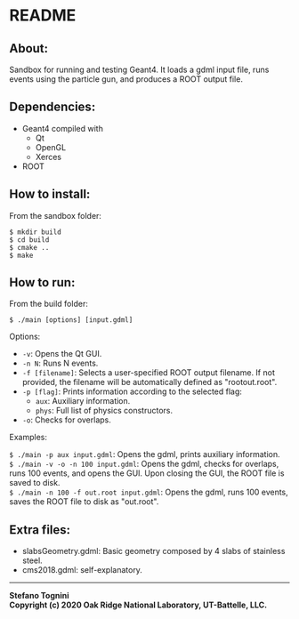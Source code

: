 
README
======


About:
------

Sandbox for running and testing Geant4. It loads a gdml input file, runs events
using the particle gun, and produces a ROOT output file.


Dependencies:
-------------

* Geant4 compiled with
  * Qt
  * OpenGL
  * Xerces
* ROOT


How to install:
---------------

From the sandbox folder:

```
$ mkdir build  
$ cd build  
$ cmake ..  
$ make
```


How to run:
-----------

From the build folder:

```
$ ./main [options] [input.gdml]
```

Options:

* `-v`: Opens the Qt GUI.
* `-n N`: Runs N events.  
* `-f [filename]`: Selects a user-specified ROOT output filename. If not provided, the filename will be automatically defined as "rootout.root".   
* `-p [flag]`: Prints information according to the selected flag:   
  * `aux`: Auxiliary information.   
  * `phys`: Full list of physics constructors.   
* `-o`: Checks for overlaps.

Examples:  

`$ ./main -p aux input.gdml`: Opens the gdml, prints auxiliary information.  
`$ ./main -v -o -n 100 input.gdml`: Opens the gdml, checks for overlaps, runs 100 events, and opens the GUI. Upon closing the GUI, the ROOT file is saved to disk.  
`$ ./main -n 100 -f out.root input.gdml`: Opens the gdml, runs 100 events, saves the ROOT file to disk as "out.root".


Extra files:
------------

* slabsGeometry.gdml: Basic geometry composed by 4 slabs of stainless steel.
* cms2018.gdml: self-explanatory.

___
**Stefano Tognini**  
**Copyright (c) 2020 Oak Ridge National Laboratory, UT-Battelle, LLC.**
